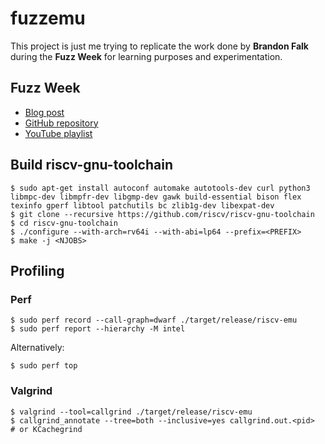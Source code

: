 # fuzzemu

This project is just me trying to replicate the work done by **Brandon Falk**
during the **Fuzz Week** for learning purposes and experimentation.

## Fuzz Week

- [Blog post](https://gamozolabs.github.io/2020/07/12/fuzz_week_2020.html)
- [GitHub repository](https://github.com/gamozolabs/fuzz_with_emus/)
- [YouTube playlist](https://www.youtube.com/playlist?list=PLSkhUfcCXvqHsOy2VUxuoAf5m_7c8RqvO)

## Build riscv-gnu-toolchain

```
$ sudo apt-get install autoconf automake autotools-dev curl python3 libmpc-dev libmpfr-dev libgmp-dev gawk build-essential bison flex texinfo gperf libtool patchutils bc zlib1g-dev libexpat-dev
$ git clone --recursive https://github.com/riscv/riscv-gnu-toolchain
$ cd riscv-gnu-toolchain
$ ./configure --with-arch=rv64i --with-abi=lp64 --prefix=<PREFIX>
$ make -j <NJOBS>
```

## Profiling

### Perf

```
$ sudo perf record --call-graph=dwarf ./target/release/riscv-emu
$ sudo perf report --hierarchy -M intel
```

Alternatively:

```
$ sudo perf top
```

### Valgrind

```
$ valgrind --tool=callgrind ./target/release/riscv-emu
$ callgrind_annotate --tree=both --inclusive=yes callgrind.out.<pid>  # or KCachegrind
```
